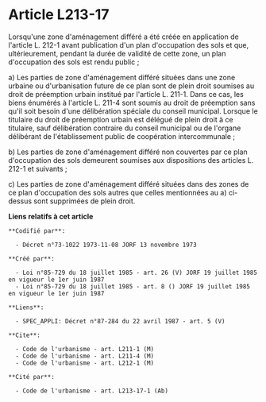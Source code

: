 # Article L213-17

Lorsqu'une zone d'aménagement différé a été créée en application de l'article L. 212-1 avant publication d'un plan
d'occupation des sols et que, ultérieurement, pendant la durée de validité de cette zone, un plan d'occupation des sols est
rendu public ;

a) Les parties de zone d'aménagement différé situées dans une zone urbaine ou d'urbanisation future de ce plan sont de plein
droit soumises au droit de préemption urbain institué par l'article L. 211-1. Dans ce cas, les biens énumérés à l'article L.
211-4 sont soumis au droit de préemption sans qu'il soit besoin d'une délibération spéciale du conseil municipal. Lorsque le
titulaire du droit de préemption urbain est délégué de plein droit à ce titulaire, sauf délibération contraire du conseil
municipal ou de l'organe délibérant de l'établissement public de coopération intercommunale ;

b) Les parties de zone d'aménagement différé non couvertes par ce plan d'occupation des sols demeurent soumises aux
dispositions des articles L. 212-1 et suivants ;

c) Les parties de zone d'aménagement différé situées dans des zones de ce plan d'occupation des sols autres que celles
mentionnées au a) ci-dessus sont supprimées de plein droit.

**Liens relatifs à cet article**

	**Codifié par**:

	  - Décret n°73-1022 1973-11-08 JORF 13 novembre 1973

	**Créé par**:

	  - Loi n°85-729 du 18 juillet 1985 - art. 26 (V) JORF 19 juillet 1985   en vigueur le 1er juin 1987
	  - Loi n°85-729 du 18 juillet 1985 - art. 8 () JORF 19 juillet 1985   en vigueur le 1er juin 1987

	**Liens**:

	  - SPEC_APPLI: Décret n°87-284 du 22 avril 1987 - art. 5 (V)

	**Cite**:

	  - Code de l'urbanisme - art. L211-1 (M)
	  - Code de l'urbanisme - art. L211-4 (M)
	  - Code de l'urbanisme - art. L212-1 (M)

	**Cité par**:

	  - Code de l'urbanisme - art. L213-17-1 (Ab)
